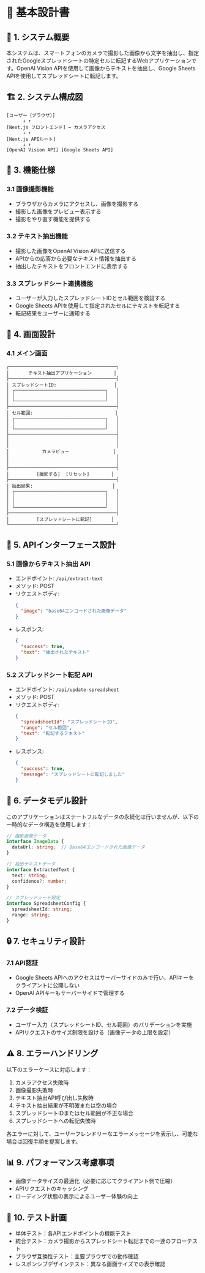 # 📑 基本設計書

## 📌 1. システム概要

本システムは、スマートフォンのカメラで撮影した画像から文字を抽出し、指定されたGoogleスプレッドシートの特定セルに転記するWebアプリケーションです。OpenAI Vision APIを使用して画像からテキストを抽出し、Google Sheets APIを使用してスプレッドシートに転記します。

## 🏗️ 2. システム構成図

```
[ユーザー（ブラウザ）] 
      ↓ ↑
[Next.js フロントエンド] ← カメラアクセス
      ↓ ↑
[Next.js APIルート]
      ↓ ↑
[OpenAI Vision API] [Google Sheets API]
```

## 🔧 3. 機能仕様

### 3.1 画像撮影機能
- ブラウザからカメラにアクセスし、画像を撮影する
- 撮影した画像をプレビュー表示する
- 撮影をやり直す機能を提供する

### 3.2 テキスト抽出機能
- 撮影した画像をOpenAI Vision APIに送信する
- APIからの応答から必要なテキスト情報を抽出する
- 抽出したテキストをフロントエンドに表示する

### 3.3 スプレッドシート連携機能
- ユーザーが入力したスプレッドシートIDとセル範囲を検証する
- Google Sheets APIを使用して指定されたセルにテキストを転記する
- 転記結果をユーザーに通知する

## 📱 4. 画面設計

### 4.1 メイン画面

```
┌───────────────────────────────────────┐
│       テキスト抽出アプリケーション        │
├───────────────────────────────────────┤
│ スプレッドシートID:                     │
│ ┌─────────────────────────────────┐   │
│ │                                 │   │
│ └─────────────────────────────────┘   │
├───────────────────────────────────────┤
│ セル範囲:                              │
│ ┌─────────────────────────────────┐   │
│ │                                 │   │
│ └─────────────────────────────────┘   │
├───────────────────────────────────────┤
│                                       │
│                                       │
│            カメラビュー                │
│                                       │
│                                       │
├───────────────────────────────────────┤
│          [撮影する]  [リセット]        │
├───────────────────────────────────────┤
│ 抽出結果:                             │
│ ┌─────────────────────────────────┐   │
│ │                                 │   │
│ │                                 │   │
│ └─────────────────────────────────┘   │
├───────────────────────────────────────┤
│          [スプレッドシートに転記]       │
└───────────────────────────────────────┘
```

## 🔌 5. APIインターフェース設計

### 5.1 画像からテキスト抽出 API

- エンドポイント: `/api/extract-text`
- メソッド: POST
- リクエストボディ: 
  ```json
  {
    "image": "base64エンコードされた画像データ"
  }
  ```
- レスポンス:
  ```json
  {
    "success": true,
    "text": "抽出されたテキスト"
  }
  ```

### 5.2 スプレッドシート転記 API

- エンドポイント: `/api/update-spreadsheet`
- メソッド: POST
- リクエストボディ:
  ```json
  {
    "spreadsheetId": "スプレッドシートID",
    "range": "セル範囲",
    "text": "転記するテキスト"
  }
  ```
- レスポンス:
  ```json
  {
    "success": true,
    "message": "スプレッドシートに転記しました"
  }
  ```

## 💾 6. データモデル設計

このアプリケーションはステートフルなデータの永続化は行いませんが、以下の一時的なデータ構造を使用します：

```typescript
// 撮影画像データ
interface ImageData {
  dataUrl: string;  // Base64エンコードされた画像データ
}

// 抽出テキストデータ
interface ExtractedText {
  text: string;
  confidence?: number;
}

// スプレッドシート設定
interface SpreadsheetConfig {
  spreadsheetId: string;
  range: string;
}
```

## 🔒 7. セキュリティ設計

### 7.1 API認証
- Google Sheets APIへのアクセスはサーバーサイドのみで行い、APIキーをクライアントに公開しない
- OpenAI APIキーもサーバーサイドで管理する

### 7.2 データ検証
- ユーザー入力（スプレッドシートID、セル範囲）のバリデーションを実施
- APIリクエストのサイズ制限を設ける（画像データの上限を設定）

## ⚠️ 8. エラーハンドリング

以下のエラーケースに対応します：

1. カメラアクセス失敗時
2. 画像撮影失敗時
3. テキスト抽出API呼び出し失敗時
4. テキスト抽出結果が不明確または空の場合
5. スプレッドシートIDまたはセル範囲が不正な場合
6. スプレッドシートへの転記失敗時

各エラーに対して、ユーザーフレンドリーなエラーメッセージを表示し、可能な場合は回復手順を提案します。

## 📊 9. パフォーマンス考慮事項

- 画像データサイズの最適化（必要に応じてクライアント側で圧縮）
- APIリクエストのキャッシング
- ローディング状態の表示によるユーザー体験の向上

## 🧪 10. テスト計画

- 単体テスト：各APIエンドポイントの機能テスト
- 統合テスト：カメラ撮影からスプレッドシート転記までの一連のフローテスト
- ブラウザ互換性テスト：主要ブラウザでの動作確認
- レスポンシブデザインテスト：異なる画面サイズでの表示確認